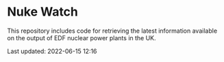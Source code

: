 # Nuke Watch

This repository includes code for retrieving the latest information available on the output of EDF nuclear power plants in the UK.

Last updated: 2022-06-15 12:16